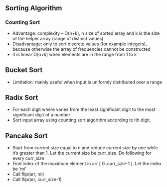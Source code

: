 ##  Sorting Algorithm

### Counting Sort
* Advantage: complexity – O(n+k), n size of sorted array and k is the size of the helper array (range of distinct values)
* Disadvantage: only to sort discrete values (for example integers), because otherwise the array of frequencies cannot be constructed
* it is linear O(n+k) when elements are in the range from 1 to k

## Bucket Sort
* Limitation: mainly useful when input is uniformly distributed over a range

## Radix Sort
* For each digit where varies from the least significant digit to the most significant digit of a number
* Sort input array using counting sort algorithm according to ith digit.

## Pancake Sort
* Start from current size equal to n and reduce current size by one while it’s greater than 1. Let the current size be curr_size. Do following for every curr_size
* Find index of the maximum element in arr [ 0..curr_szie-1 ]. Let the index be ‘mi’
* Call flip(arr, mi)
* Call flip(arr, curr_size-1)

